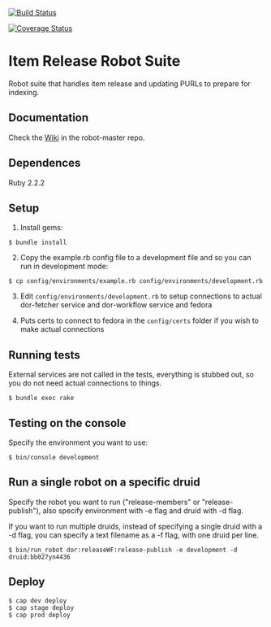 [![Build Status](https://travis-ci.org/sul-dlss/item-release.svg?branch=master)](https://travis-ci.org/sul-dlss/item-release)

[![Coverage Status](https://coveralls.io/repos/github/sul-dlss/item-release/badge.svg?branch=add-coveralls-hound)](https://coveralls.io/github/sul-dlss/item-release?branch=add-coveralls-hound)

# Item Release Robot Suite

Robot suite that handles item release and updating PURLs to prepare for indexing.


## Documentation

Check the [Wiki](https://github.com/sul-dlss/robot-master/wiki) in the robot-master repo.

## Dependences

Ruby 2.2.2

## Setup

1. Install gems:

```console
$ bundle install
```

2. Copy the example.rb config file to a development file and so you can run in development mode:

```console
$ cp config/environments/example.rb config/environments/development.rb
```

3. Edit `config/environments/development.rb` to setup connections to actual dor-fetcher service and dor-workflow service and fedora

4. Puts certs to connect to fedora in the `config/certs` folder if you wish to make actual connections

## Running tests

External services are not called in the tests, everything is stubbed out, so you do not need actual connections to things.

```console
$ bundle exec rake
```

## Testing on the console

Specify the environment you want to use:

```console
$ bin/console development  
```

## Run a single robot on a specific druid

Specify the robot you want to run ("release-members" or "release-publish"), also specify environment with -e flag and druid with -d flag.

If you want to run multiple druids, instead of specifying a single druid with a -d flag, you can specify a text filename as a -f flag, with one druid per line.

```console
$ bin/run_robot dor:releaseWF:release-publish -e development -d druid:bb027yn4436
```

## Deploy

```console
$ cap dev deploy
$ cap stage deploy
$ cap prod deploy
```
